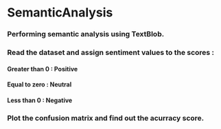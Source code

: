# SemanticAnalysis

### Performing semantic analysis using TextBlob.
### Read the dataset and assign sentiment values to the scores :
#### Greater than 0 : Positive
#### Equal to zero : Neutral
#### Less than 0 : Negative
### Plot the confusion matrix and find out the acurracy score.
